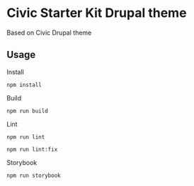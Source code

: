 Civic Starter Kit Drupal theme
=======================

Based on Civic Drupal theme

## Usage

Install

    npm install

Build

    npm run build

Lint

    npm run lint

    npm run lint:fix

Storybook

    npm run storybook
